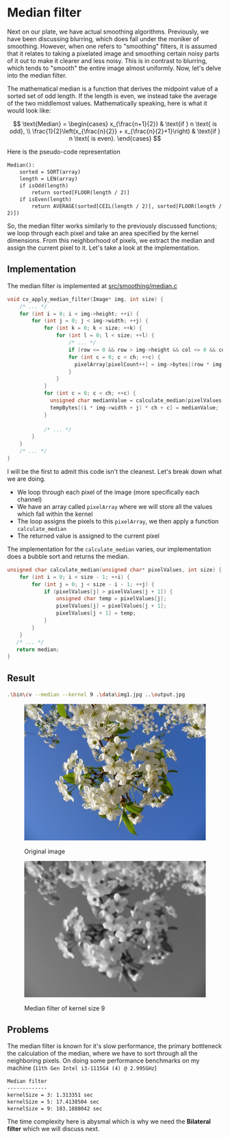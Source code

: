 # Median filter

Next on our plate, we have actual smoothing algorithms. Previously, we have been discussing blurring, which does fall under the moniker of smoothing. However, when one refers to "smoothing" filters, it is assumed that it relates to taking a pixelated image and smoothing certain noisy parts of it out to make it clearer and less noisy. This is in contrast to blurring, which tends to "smooth" the entire image almost uniformly. Now, let's delve into the median filter.&#x20;

The mathematical median is a function that derives the midpoint value of a sorted set of odd length. If the length is even, we instead take the average of the two middlemost values. Mathematically speaking, here is what it would look like:



$$
\text{Median} = 
\begin{cases}
    x_{\frac{n+1}{2}} & \text{if } n \text{ is odd}, \\
    \frac{1}{2}\left(x_{\frac{n}{2}} + x_{\frac{n}{2}+1}\right) & \text{if } n \text{ is even}.
\end{cases}
$$

Here is the pseudo-code representation

```
Median():
    sorted = SORT(array)
    length = LEN(array)
    if isOdd(length) 
        return sorted[FLOOR(length / 2)]
    if isEven(length) 
        return AVERAGE(sorted[CEIL(length / 2)], sorted[FLOOR(length / 2)])
```

So, the median filter works similarly to the previously discussed functions; we loop through each pixel and take an area specified by the kernel dimensions. From this neighborhood of pixels, we extract the median and assign the current pixel to it. Let's take a look at the implementation.

## Implementation

The median filter is implemented at [src/smoothing/median.c](../../src/smoothing/median.c)

```c
void cv_apply_median_filter(Image* img, int size) {
    /* ... */
    for (int i = 0; i < img->height; ++i) {
        for (int j = 0; j < img->width; ++j) {
            for (int k = 0; k < size; ++k) {
                for (int l = 0; l < size; ++l) {
                    /* ... */
                    if (row <= 0 && row > img->height && col <= 0 && col > img->width) continue;
                    for (int c = 0; c < ch; ++c) {
                      pixelArray[pixelCount++] = img->bytes[(row * img->width + col) * ch + c];
                    }
                }
            }
            for (int c = 0; c < ch; ++c) {
              unsigned char medianValue = calculate_median(pixelValues, pixelCount);
              tempBytes[(i * img->width + j) * ch + c] = medianValue;
            }

            /* ... */
        }
    }
    /* ... */
}
```

I will be the first to admit this code isn't the cleanest. Let's break down what we are doing.&#x20;

* We loop through each pixel of the image (more specifically each channel)
* We have an array called `pixelArray` where we will store all the values which fall within the kernel
* The loop assigns the pixels to this `pixelArray`, we then apply a function `calculate_median`&#x20;
* The returned value is assigned to the current pixel

The implementation for the `calculate_median` varies, our implementation does a bubble sort and returns the median.

```c
unsigned char calculate_median(unsigned char* pixelValues, int size) {
    for (int i = 0; i < size - 1; ++i) {
        for (int j = 0; j < size - i - 1; ++j) {
            if (pixelValues[j] > pixelValues[j + 1]) {
                unsigned char temp = pixelValues[j];
                pixelValues[j] = pixelValues[j + 1];
                pixelValues[j + 1] = temp;
            }
        }
    }
   /* ... */
   return median;
}
```

## Result

```bash
.\bin\cv --median --kernel 9 .\data\img1.jpg ..\output.jpg
```

<div>

<figure><img src="../.gitbook/assets/img1.jpg" alt=""><figcaption><p>Original image</p></figcaption></figure>

<figure><img src="../.gitbook/assets/median-9.jpg" alt=""><figcaption><p>Median filter of kernel size 9</p></figcaption></figure>

</div>

## Problems

The median filter is known for it's slow performance, the primary bottleneck the calculation of the median, where we have to sort through all the neighboring pixels. On doing some performance benchmarks on my machine (`11th Gen Intel i3-1115G4 (4) @ 2.995GHz`)

```
Median filter
-------------
kernelSize = 3: 1.313351 sec
kernelSize = 5: 17.4138504 sec
kernelSize = 9: 183.1088042 sec
```

The time complexity here is abysmal which is why we need the **Bilateral filter** which we will discuss next.
